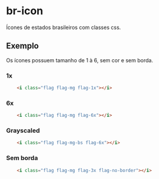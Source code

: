 # br-icon

Ícones de estados brasileiros com classes css.

## Exemplo

Os ícones possuem tamanho de 1 à 6, sem cor e sem borda.

### 1x

```html
    <i class="flag flag-mg flag-1x"></i>
```

### 6x

```html
    <i class="flag flag-mg flag-6x"></i>
```

### Grayscaled

```html
    <i class="flag flag-mg-bs flag-6x"></i>
```

### Sem borda

```html
    <i class="flag flag-mg flag-3x flag-no-border"></i>
```
